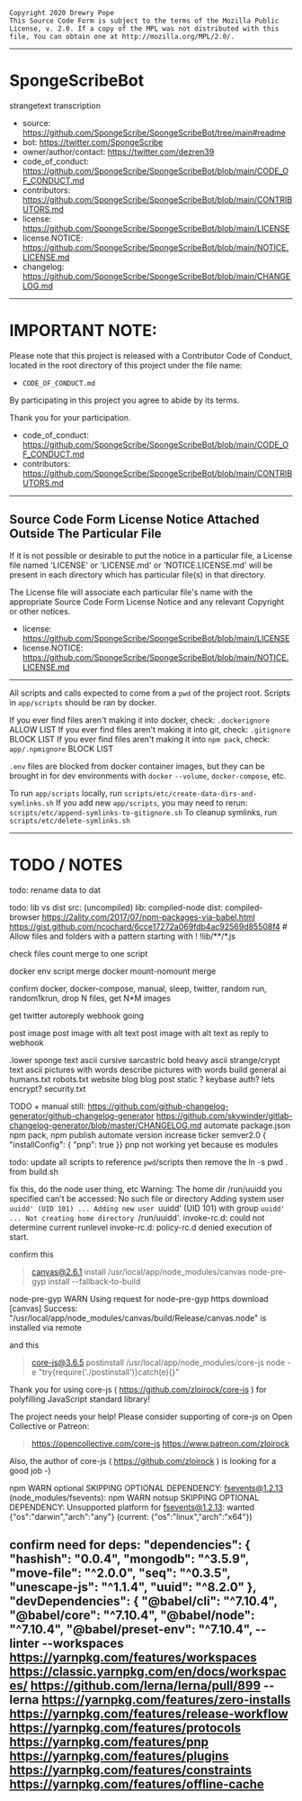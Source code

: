     Copyright 2020 Drewry Pope
    This Source Code Form is subject to the terms of the Mozilla Public
    License, v. 2.0. If a copy of the MPL was not distributed with this
    file, You can obtain one at http://mozilla.org/MPL/2.0/.

----

# SpongeScribeBot
strangetext transcription
 - source: https://github.com/SpongeScribe/SpongeScribeBot/tree/main#readme
 - bot: https://twitter.com/SpongeScribe
 - owner/author/contact: https://twitter.com/dezren39
 - code_of_conduct: https://github.com/SpongeScribe/SpongeScribeBot/blob/main/CODE_OF_CONDUCT.md
 - contributors: https://github.com/SpongeScribe/SpongeScribeBot/blob/main/CONTRIBUTORS.md
 - license: https://github.com/SpongeScribe/SpongeScribeBot/blob/main/LICENSE
 - license.NOTICE: https://github.com/SpongeScribe/SpongeScribeBot/blob/main/NOTICE.LICENSE.md
 - changelog: https://github.com/SpongeScribe/SpongeScribeBot/blob/main/CHANGELOG.md

----

# IMPORTANT NOTE:
Please note that this project is released with a
Contributor Code of Conduct, located in the root
directory of this project under the file name:

 - `CODE_OF_CONDUCT.md`

By participating in this project you agree to abide by its terms.

Thank you for your participation.

 - code_of_conduct: https://github.com/SpongeScribe/SpongeScribeBot/blob/main/CODE_OF_CONDUCT.md
 - contributors: https://github.com/SpongeScribe/SpongeScribeBot/blob/main/CONTRIBUTORS.md

----

## Source Code Form License Notice Attached Outside The Particular File

If it is not possible or desirable to put the notice in a particular file,
a License file named 'LICENSE' or 'LICENSE.md' or 'NOTICE.LICENSE.md' will
be present in each directory which has particular file(s) in that directory.

The License file will associate each particular file's name with the appropriate
Source Code Form License Notice and any relevant Copyright or other notices.

 - license: https://github.com/SpongeScribe/SpongeScribeBot/blob/main/LICENSE
 - license.NOTICE: https://github.com/SpongeScribe/SpongeScribeBot/blob/main/NOTICE.LICENSE.md

----

All scripts and calls expected to come from a `pwd` of the project root.
Scripts in `app/scripts` should be ran by docker.

If you ever find files aren't making it into docker, check: `.dockerignore` ALLOW LIST
If you ever find files aren't making it into git, check: `.gitignore` BLOCK LIST
If you ever find files aren't making it into `npm pack`, check: `app/.npmignore` BLOCK LIST

`.env` files are blocked from docker container images, but they can be brought in for dev environments with `docker` `--volume`, `docker-compose`, etc.

To run `app/scripts` locally, run `scripts/etc/create-data-dirs-and-symlinks.sh`
If you add new `app/scripts`, you may need to rerun: `scripts/etc/append-symlinks-to-gitignore.sh`
To cleanup symlinks, run `scripts/etc/delete-symlinks.sh`

----

# TODO / NOTES

todo: rename data to dat

todo: lib vs dist
	src: (uncompiled)
	lib: compiled-node
	dist: compiled-browser
	https://2ality.com/2017/07/npm-packages-via-babel.html
	https://gist.github.com/ncochard/6cce17272a069fdb4ac92569d85508f4
	# Allow files and folders with a pattern starting with !
	!lib/\*\*/\*.js

check files count merge to one script

docker env script merge
docker mount-nomount merge

confirm docker, docker-compose, manual, sleep, twitter, random run, random1krun, drop N files, get N\*M images

get twitter autoreply webhook going

post image
post image with alt text
post image with alt text as reply to webhook

.lower sponge text
ascii cursive sarcastric bold heavy
ascii strange/crypt text
ascii pictures with words
describe pictures with words
build general ai
humans.txt robots.txt website blog blog post static ? keybase auth? lets encrypt? security.txt

TODO + manual still: https://github.com/github-changelog-generator/github-changelog-generator
https://github.com/skywinder/gitlab-changelog-generator/blob/master/CHANGELOG.md
automate package.json npm pack, npm publish
automate version increase ticker
semver2.0
{    "installConfig": {     "pnp": true   }} pnp not working yet because es modules

todo: update all scripts to reference `pwd`/scripts then remove the ln -s pwd . from build.sh

fix this, do the node user thing, etc
Warning: The home dir /run/uuidd you specified can't be accessed: No such file or directory
Adding system user `uuidd' (UID 101) ...
Adding new user `uuidd' (UID 101) with group `uuidd' ...
Not creating home directory `/run/uuidd'.
invoke-rc.d: could not determine current runlevel
invoke-rc.d: policy-rc.d denied execution of start.

confirm this
> canvas@2.6.1 install /usr/local/app/node_modules/canvas
> node-pre-gyp install --fallback-to-build

node-pre-gyp WARN Using request for node-pre-gyp https download
[canvas] Success: "/usr/local/app/node_modules/canvas/build/Release/canvas.node" is installed via remote

and this
> core-js@3.6.5 postinstall /usr/local/app/node_modules/core-js
> node -e "try{require('./postinstall')}catch(e){}"

Thank you for using core-js ( https://github.com/zloirock/core-js ) for polyfilling JavaScript standard library!

The project needs your help! Please consider supporting of core-js on Open Collective or Patreon:
> https://opencollective.com/core-js
> https://www.patreon.com/zloirock

Also, the author of core-js ( https://github.com/zloirock ) is looking for a good job -)

npm WARN optional SKIPPING OPTIONAL DEPENDENCY: fsevents@1.2.13 (node_modules/fsevents):
npm WARN notsup SKIPPING OPTIONAL DEPENDENCY: Unsupported platform for fsevents@1.2.13: wanted {"os":"darwin","arch":"any"} (current: {"os":"linux","arch":"x64"})

confirm need for deps:
  "dependencies": {
    "hashish": "0.0.4",
    "mongodb": "^3.5.9", <!-- <-- decide on mongo or not -->
    "move-file": "^2.0.0",
    "seq": "^0.3.5",
    <!-- "sleep-atomic": "^0.9.1", -->
    <!-- "text2png": "^2.3.0", -->
    <!-- "twitter-autohook": "^1.7.1", -->
    <!-- "twitter-lite": "^0.14.0", -->
    "unescape-js": "^1.1.4",
    "uuid": "^8.2.0"
  },
  "devDependencies": {
    "@babel/cli": "^7.10.4", <!-- <-- decide on dual-publish cjs mjs or not -->
    "@babel/core": "^7.10.4", <!-- <-- consider esm module instead or in addition to  -->
    "@babel/node": "^7.10.4",
    "@babel/preset-env": "^7.10.4",
    <!-- "dotenv": "^8.2.0" --> <!-- <-- docker mostly covers this but may be worthwhile in case? -->
--linter
--workspaces https://yarnpkg.com/features/workspaces https://classic.yarnpkg.com/en/docs/workspaces/ https://github.com/lerna/lerna/pull/899
--lerna
https://yarnpkg.com/features/zero-installs
https://yarnpkg.com/features/release-workflow
https://yarnpkg.com/features/protocols
https://yarnpkg.com/features/pnp
https://yarnpkg.com/features/plugins
https://yarnpkg.com/features/constraints
https://yarnpkg.com/features/offline-cache
----
